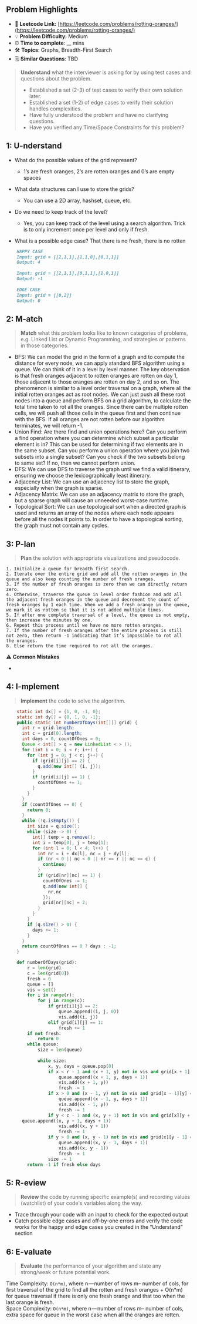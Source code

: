 ## Problem Highlights

* 🔗 **Leetcode Link:** [https://leetcode.com/problems/rotting-oranges/](https://leetcode.com/problems/rotting-oranges/)
* 💡 **Problem Difficulty:** Medium
* ⏰ **Time to complete**: __ mins
* 🛠️ **Topics**: Graphs, Breadth-First Search
* 🗒️ **Similar Questions**: TBD

> **Understand** what the interviewer is asking for by using test cases and questions about the problem.
> 
> - Established a set (2-3) of test cases to verify their own solution later.
> - Established a set (1-2) of edge cases to verify their solution handles complexities.
> - Have fully understood the problem and have no clarifying questions.
> - Have you verified any Time/Space Constraints for this problem?

## 1: **U-nderstand**
    
- What do the possible values of the grid represent? 
  - 1’s are fresh oranges, 2’s are rotten oranges and 0’s are empty spaces
    
- What data structures can I use to store the grids? 
  - You can use a 2D array, hashset, queue, etc.
    
- Do we need to keep track of the level? 
  - Yes, you can keep track of the level using a search algorithm. Trick is to only increment once per level and only if fresh.
    
- What is a possible edge case? That there is no fresh, there is no rotten
    
```markdown
    HAPPY CASE
    Input: grid = [[2,1,1],[1,1,0],[0,1,1]]
    Output: 4
    
    Input: grid = [[2,1,1],[0,1,1],[1,0,1]]
    Output: -1
    
    EDGE CASE
    Input: grid = [[0,2]]
    Output: 0
```
    
## 2: M-atch

> **Match** what this problem looks like to known categories of problems, e.g. Linked List or Dynamic Programming, and strategies or patterns in those categories.
    
- BFS: We can model the grid in the form of a graph and to compute the distance for every node, we can apply standard BFS algorithm using a queue. We can think of it in a level by level manner. The key observation is that fresh oranges adjacent to rotten oranges are rotten on day 1, those adjacent to those oranges are rotten on day 2, and so on. The phenomenon is similar to a level order traversal on a graph, where all the initial rotten oranges act as root nodes. We can just push all these root nodes into a queue and perform BFS on a grid algorithm, to calculate the total time taken to rot all the oranges. Since there can be multiple rotten cells, we will push all those cells in the queue first and then continue with the BFS. If all oranges are not rotten before our algorithm terminates, we will return -1. 
- Union Find: Are there find and union operations here? Can you perform a find operation where you can determine which subset a particular element is in? This can be used for determining if two elements are in the same subset. Can you perform a union operation where you join two subsets into a single subset? Can you check if the two subsets belong to same set? If no, then we cannot perform union. 
- DFS: We can use DFS to traverse the graph until we find a valid itinerary, ensuring we choose the lexicographically least itinerary.
- Adjacency List: We can use an adjacency list to store the graph, especially when the graph is sparse.
- Adjacency Matrix: We can use an adjacency matrix to store the graph, but a sparse graph will cause an unneeded worst-case runtime.
- Topological Sort: We can use topological sort when a directed graph is used and returns an array of the nodes where each node appears before all the nodes it points to. In order to have a topological sorting, the graph must not contain any cycles.
    
## 3: P-lan
    
> **Plan** the solution with appropriate visualizations and pseudocode.
    
    1. Initialize a queue for breadth first search.
    2. Iterate over the entire grid and add all the rotten oranges in the queue and also keep counting the number of fresh oranges.
    3. If the number of fresh oranges is zero then we can directly return zero.
    4. Otherwise, traverse the queue in level order fashion and add all the adjacent fresh oranges in the queue and decrement the count of fresh oranges by 1 each time. When we add a fresh orange in the queue, we mark it as rotten so that it is not added multiple times.
    5. If after one complete traversal of a level, the queue is not empty, then increase the minutes by one.
    6. Repeat this process until we have no more rotten oranges.
    7. If the number of fresh oranges after the entire process is still not zero, then return -1 indicating that it’s impossible to rot all the oranges.
    8. Else return the time required to rot all the oranges.


⚠️ **Common Mistakes**

* 

## 4: I-mplement

> **Implement** the code to solve the algorithm.
    
```java
    static int dx[] = {1, 0, -1, 0};
    static int dy[] = {0, 1, 0, -1};
    public static int numberOfDays(int[][] grid) {
      int r = grid.length;
      int c = grid[0].length;
      int days = 0, countOfOnes = 0;
      Queue < int[] > q = new LinkedList < > ();
      for (int i = 0; i < r; i++) {
        for (int j = 0; j < c; j++) {
          if (grid[i][j] == 2) {
            q.add(new int[] {i, j});
          }
          if (grid[i][j] == 1) {
            countOfOnes += 1;
          }
        }
      }
      if (countOfOnes == 0) {
        return 0;
      }
      while (!q.isEmpty()) {
        int size = q.size();
        while (size--> 0) {
          int[] temp = q.remove();
          int i = temp[0], j = temp[1];
          for (int l = 0; l < 4; l++) {
            int nr = i + dx[l], nc = j + dy[l];
            if (nr < 0 || nc < 0 || nr == r || nc == c) {
              continue;
            }
            if (grid[nr][nc] == 1) {
              countOfOnes -= 1;
              q.add(new int[] {
                nr,nc
              });
              grid[nr][nc] = 2;
            }
          }
        }
        if (q.size() > 0) {
          days += 1;
        }
      }
      return countOfOnes == 0 ? days : -1;
    }
```
    
```python
    def numberOfDays(grid):
        r = len(grid)
        c = len(grid[0])
        fresh = 0
        queue = []
        vis = set()
        for i in range(r):
            for j in range(c):
                if grid[i][j] == 2:
                    queue.append((i, j, 0))
                    vis.add((i, j))
                elif grid[i][j] == 1:
                    fresh += 1
        if not fresh:
            return 0
        while queue:
            size = len(queue)
    
            while size:
                x, y, days = queue.pop(0)
                if x < r - 1 and (x + 1, y) not in vis and grid[x + 1][y] == 1:
                    queue.append((x + 1, y, days + 1))
                    vis.add((x + 1, y))
                    fresh -= 1
                if x > 0 and (x - 1, y) not in vis and grid[x - 1][y] == 1:
                    queue.append((x - 1, y, days + 1))
                    vis.add((x - 1, y))
                    fresh -= 1
                if y < c - 1 and (x, y + 1) not in vis and grid[x][y + 1] == 1:
      queue.append((x, y + 1, days + 1))
                    vis.add((x, y + 1))
                    fresh -= 1
                if y > 0 and (x, y - 1) not in vis and grid[x][y - 1] == 1:
                    queue.append((x, y - 1, days + 1))
                    vis.add((x, y - 1))
                    fresh -= 1
                size -= 1
        return -1 if fresh else days
```
    
## 5: R-eview
    
> **Review** the code by running specific example(s) and recording values (watchlist) of your code's variables along the way.

- Trace through your code with an input to check for the expected output
- Catch possible edge cases and off-by-one errors and verify the code works for the happy and edge cases you created in the “Understand” section

    
## 6: E-valuate

> **Evaluate** the performance of your algorithm and state any strong/weak or future potential work.

Time Complexity: `O(n*m)`, where n — number of rows m– number of cols, for first traversal of the grid to find all the rotten and fresh oranges + O(n*m) for queue traversal if there is only one fresh orange and that too when the last orange is fresh.
<br>
Space Complexity: `O(n*m)`, where n — number of rows m– number of cols, extra space for queue in the worst case when all the oranges are rotten.